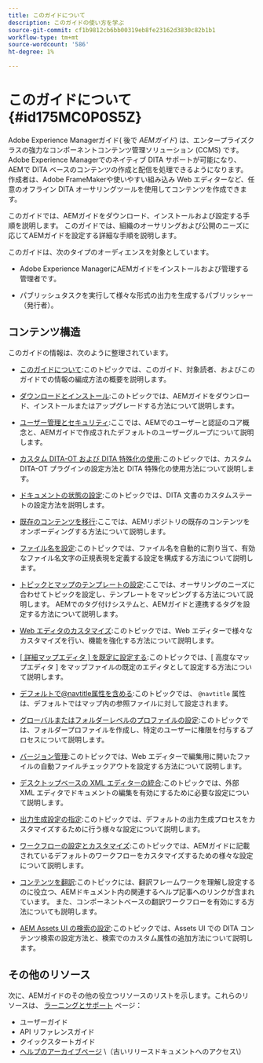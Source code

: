 ```yaml
---
title: このガイドについて
description: このガイドの使い方を学ぶ
source-git-commit: cf1b9812cb6bb00319eb8fe23162d3830c82b1b1
workflow-type: tm+mt
source-wordcount: '586'
ht-degree: 1%

---
```



# このガイドについて {#id175MC0P0S5Z}

Adobe Experience Managerガイド\( 後で *AEMガイド*\) は、エンタープライズクラスの強力なコンポーネントコンテンツ管理ソリューション (CCMS\) です。 Adobe Experience Managerでのネイティブ DITA サポートが可能になり、AEMで DITA ベースのコンテンツの作成と配信を処理できるようになります。 作成者は、Adobe FrameMakerや使いやすい組み込み Web エディターなど、任意のオフライン DITA オーサリングツールを使用してコンテンツを作成できます。

このガイドでは、AEMガイドをダウンロード、インストールおよび設定する手順を説明します。 このガイドでは、組織のオーサリングおよび公開のニーズに応じてAEMガイドを設定する詳細な手順を説明します。

このガイドは、次のタイプのオーディエンスを対象としています。

- Adobe Experience ManagerにAEMガイドをインストールおよび管理する管理者です。

- パブリッシュタスクを実行して様々な形式の出力を生成するパブリッシャー（発行者）。


## コンテンツ構造

このガイドの情報は、次のように整理されています。

- [このガイドについて](#id175MC0P0S5Z):このトピックでは、このガイド、対象読者、およびこのガイドでの情報の編成方法の概要を説明します。

- [ダウンロードとインストール](download-install.md#):このトピックでは、AEMガイドをダウンロード、インストールまたはアップグレードする方法について説明します。

- [ユーザー管理とセキュリティ](user-admin-sec.md#):ここでは、AEMでのユーザーと認証のコア概念と、AEMガイドで作成されたデフォルトのユーザーグループについて説明します。

- [カスタム DITA-OT および DITA 特殊化の使用](dita-ot-specialization.md#):このトピックでは、カスタム DITA-OT プラグインの設定方法と DITA 特殊化の使用方法について説明します。

- [ドキュメントの状態の設定](customize-doc-state.md#):このトピックでは、DITA 文書のカスタムステートの設定方法を説明します。

- [既存のコンテンツを移行](migrate-content.md#):ここでは、AEMリポジトリの既存のコンテンツをオンボーディングする方法について説明します。

- [ファイル名を設定](conf-file-names.md#):このトピックでは、ファイル名を自動的に割り当て、有効なファイル名文字の正規表現を定義する設定を構成する方法について説明します。

- [トピックとマップのテンプレートの設定](conf-template-tags.md#):ここでは、オーサリングのニーズに合わせてトピックを設定し、テンプレートをマッピングする方法について説明します。 AEMでのタグ付けシステムと、AEMガイドと連携するタグを設定する方法について説明します。

- [Web エディタのカスタマイズ](conf-web-editor.md#):このトピックでは、Web エディターで様々なカスタマイズを行い、機能を強化する方法について説明します。

- [[ 詳細マップエディタ ] を既定に設定する](conf-map-editor.md#id194GHE0I0CW):このトピックでは、[ 高度なマップエディタ ] をマップファイルの既定のエディタとして設定する方法について説明します。

- [デフォルトで@navtitle属性を含める](auto-add-navtitle.md#):このトピックでは、 `@navtitle` 属性は、デフォルトではマップ内の参照ファイルに対して設定されます。

- [グローバルまたはフォルダーレベルのプロファイルの設定](conf-folder-level.md#):このトピックでは、フォルダープロファイルを作成し、特定のユーザーに権限を付与するプロセスについて説明します。

- [バージョン管理](version-management.md#):このトピックでは、Web エディターで編集用に開いたファイルの自動ファイルチェックアウトを設定する方法について説明します。

- [デスクトップベースの XML エディターの統合](integrate-desktop-editors.md#):このトピックでは、外部 XML エディタでドキュメントの編集を有効にするために必要な設定について説明します。

- [出力生成設定の指定](conf-output-generation.md#):このトピックでは、デフォルトの出力生成プロセスをカスタマイズするために行う様々な設定について説明します。

- [ワークフローの設定とカスタマイズ](customize-workflows.md#):このトピックでは、AEMガイドに記載されているデフォルトのワークフローをカスタマイズするための様々な設定について説明します。

- [コンテンツを翻訳](translation.md#):このトピックには、翻訳フレームワークを理解し設定するのに役立つ、AEMドキュメント内の関連するヘルプ記事へのリンクが含まれています。 また、コンポーネントベースの翻訳ワークフローを有効にする方法についても説明します。

- [AEM Assets UI の検索の設定](conf-dita-search.md#):このトピックでは、Assets UI での DITA コンテンツ検索の設定方法と、検索でのカスタム属性の追加方法について説明します。


## その他のリソース

次に、AEMガイドのその他の役立つリソースのリストを示します。これらのリソースは、 [ラーニングとサポート](https://helpx.adobe.com/support/xml-documentation-for-experience-manager.html) ページ：

- ユーザーガイド
- API リファレンスガイド
- クイックスタートガイド
- [ヘルプのアーカイブページ](https://helpx.adobe.com/xml-documentation-for-experience-manager/archive.html) \（古いリリースドキュメントへのアクセス\）

